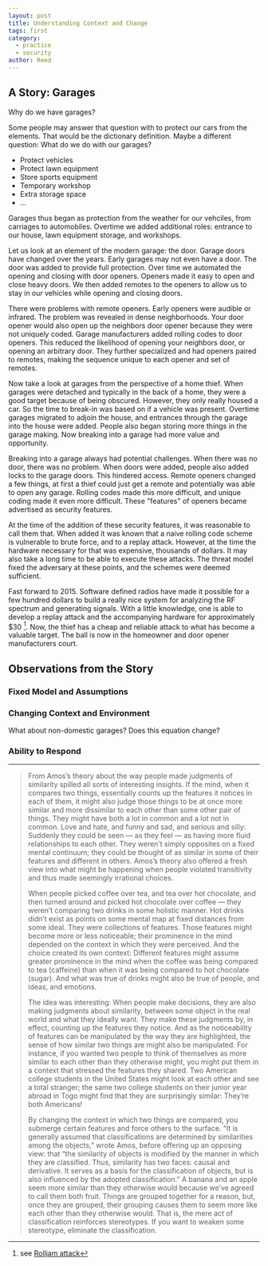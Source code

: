 ```yaml
---
layout: post
title: Understanding Context and Change
tags: first
category: 
  - practice
  - security
author: Reed
---
```


## A Story: Garages
Why do we have garages? 






Some people may answer that question with to protect our cars from the elements. That would be the dictionary definition. Maybe a different question: What do we do with our garages?

* Protect vehicles
* Protect lawn equipment
* Store sports equipment
* Temporary workshop
* Extra storage space
* ...

Garages thus began as protection from the weather for our vehciles, from carriages to automobiles. Overtime we added additional roles: entrance to our house, lawn equipment storage, and workshops. 

Let us look at an element of the modern garage: the door. Garage doors have changed over the years. Early garages may not even have a door. The door was added to provide full protection. Over time we automated the opening and closing with door openers. Openers made it easy to open and close heavy doors. We then added remotes to the openers to allow us to stay in our vehicles while opening and closing doors. 

There were problems with remote openers. Early openers were audible or infrared. The problem was revealed in dense neighborhoods. Your door opener would also open up the neighbors door opener because they were not uniquely coded. Garage manufacturers added rolling codes to door openers. This reduced the likelihood of opening your neighbors door, or opening an arbitrary door. They further specialized and had openers paired to remotes, making the sequence unique to each opener and set of remotes.

Now take a look at garages from the perspective of a home thief. When garages were detached and typically in the back of a home, they were a good target because of being obscured. However, they only really housed a car. So the time to break-in was based on if a vehicle was present. Overtime garages migrated to adjoin the house, and entrances through the garage into the house were added. People also began storing more things in the garage making. Now breaking into a garage had more value and opportunity.

Breaking into a garage always had potential challenges. When there was no door, there was no problem. When doors were added, people also added locks to the garage doors. This hindered access. Remote openers changed a few things, at first a thief could just get a remote and potentially was able to open any garage. Rolling codes made this more difficult, and unique coding made it even more difficult. These "features" of openers became advertised as security features. 

At the time of the addition of these security features, it was reasonable to call them that. When added it was known that a naive rolling code scheme is vulnerable to brute force, and to a replay attack. However, at the time the hardware necessary for that was expensive, thousands of dollars. It may also take a long time to be able to execute these attacks. The threat model fixed the adversary at these points, and the schemes were deemed sufficient.

Fast forward to 2015. Software defined radios have made it possible for a few hundred dollars to build a really nice system for analyzing the RF spectrum and generating signals. With a little knowledge, one is able to develop a replay attack and the accompanying hardware for approximately $30 [^1]. Now, the thief has a cheap and reliable attack to what has become a valuable target. The ball is now in the homeowner and door opener manufacturers court.

## Observations from the Story

### Fixed Model and Assumptions

### Changing Context and Environment

What about non-domestic garages? Does this equation change?

### Ability to Respond


---

[^1]: see [Rolljam attack](http://makezine.com/2015/08/11/anatomy-of-the-rolljam-wireless-car-hack/)

[^2]: [Physical garage attack](https://www.schneier.com/blog/archives/2010/08/breaking_into_a.html)

[^3]: A description of the importance of context when being asked to compare (src: [Kottke](http://kottke.org/17/02/maybe-theres-more-that-brings-us-together-than-you-think)):
> From Amos’s theory about the way people made judgments of similarity spilled all sorts of interesting insights. If the mind, when it compares two things, essentially counts up the features it notices in each of them, it might also judge those things to be at once more similar and more dissimilar to each other than some other pair of things. They might have both a lot in common and a lot not in common. Love and hate, and funny and sad, and serious and silly: Suddenly they could be seen — as they feel — as having more fluid relationships to each other. They weren’t simply opposites on a fixed mental continuum; they could be thought of as similar in some of their features and different in others. Amos’s theory also offered a fresh view into what might be happening when people violated transitivity and thus made seemingly irrational choices.
> 
> When people picked coffee over tea, and tea over hot chocolate, and then turned around and picked hot chocolate over coffee — they weren’t comparing two drinks in some holistic manner. Hot drinks didn’t exist as points on some mental map at fixed distances from some ideal. They were collections of features. Those features might become more or less noticeable; their prominence in the mind depended on the context in which they were perceived. And the choice created its own context: Different features might assume greater prominence in the mind when the coffee was being compared to tea (caffeine) than when it was being compared to hot chocolate (sugar). And what was true of drinks might also be true of people, and ideas, and emotions.
> 
> The idea was interesting: When people make decisions, they are also making judgments about similarity, between some object in the real world and what they ideally want. They make these judgments by, in effect, counting up the features they notice. And as the noticeability of features can be manipulated by the way they are highlighted, the sense of how similar two things are might also be manipulated. For instance, if you wanted two people to think of themselves as more similar to each other than they otherwise might, you might put them in a context that stressed the features they shared. Two American college students in the United States might look at each other and see a total stranger; the same two college students on their junior year abroad in Togo might find that they are surprisingly similar: They’re both Americans!
> 
> By changing the context in which two things are compared, you submerge certain features and force others to the surface. “It is generally assumed that classifications are determined by similarities among the objects,” wrote Amos, before offering up an opposing view: that “the similarity of objects is modified by the manner in which they are classified. Thus, similarity has two faces: causal and derivative. It serves as a basis for the classification of objects, but is also influenced by the adopted classification.” A banana and an apple seem more similar than they otherwise would because we’ve agreed to call them both fruit. Things are grouped together for a reason, but, once they are grouped, their grouping causes them to seem more like each other than they otherwise would. That is, the mere act of classification reinforces stereotypes. If you want to weaken some stereotype, eliminate the classification.